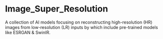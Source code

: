 # Image_Super_Resolution
A collection of AI models focusing on reconstructing high-resolution (HR) images from low-resolution (LR) inputs by which include pre-trained models like ESRGAN &amp; SwinIR.
